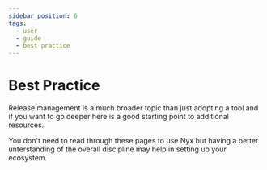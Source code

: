 ```yaml
---
sidebar_position: 6
tags:
  - user
  - guide
  - best practice
---
```


# Best Practice

Release management is a much broader topic than just adopting a tool and if you want to go deeper here is a good starting point to additional resources.

You don't need to read through these pages to use Nyx but having a better unterstanding of the overall discipline may help in setting up your ecosystem.
